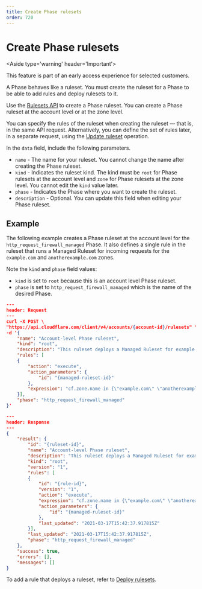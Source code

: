 ```yaml
---
title: Create Phase rulesets
order: 720
---
```


# Create Phase rulesets

<Aside type='warning' header='Important'>

This feature is part of an early access experience for selected customers.

</Aside>

A Phase behaves like a ruleset. You must create the ruleset for a Phase to be able to add rules and deploy rulesets to it.

Use the [Rulesets API](/cf-rulesets/rulesets-api) to create a Phase ruleset. You can create a Phase ruleset at the account level or at the zone level.

You can specify the rules of the ruleset when creating the ruleset — that is, in the same API request. Alternatively, you can define the set of rules later, in a separate request, using the [Update ruleset](/cf-rulesets/rulesets-api/update) operation.

In the `data` field, include the following parameters.

* `name` - The name for your ruleset. You cannot change the name after creating the Phase ruleset.
* `kind` - Indicates the ruleset kind. The kind must be `root` for Phase rulesets at the account level and `zone` for Phase rulesets at the zone level. You cannot edit the `kind` value later.
* `phase` - Indicates the Phase where you want to create the ruleset.
* `description` - Optional. You can update this field when editing your Phase ruleset.

## Example

The following example creates a Phase ruleset at the account level for the `http_request_firewall_managed` Phase. It also defines a single rule in the ruleset that runs a Managed Ruleset for incoming requests for the `example.com` and `anotherexample.com` zones.

Note the `kind` and `phase` field values:

* `kind` is set to `root` because this is an account level Phase ruleset.
* `phase` is set to `http_request_firewall_managed` which is the name of the desired Phase.

```json
---
header: Request
---
curl -X POST \
"https://api.cloudflare.com/client/v4/accounts/{account-id}/rulesets" \
-d '{
    "name": "Account-level Phase ruleset",
    "kind": "root",
    "description": "This ruleset deploys a Managed Ruleset for example.com and anotherexample.com.",
    "rules": [
    {
        "action": "execute",
        "action_parameters": {
            "id": "{managed-ruleset-id}"
        },
        "expression": "cf.zone.name in {\"example.com\" \"anotherexample.com\"}"
    }],
    "phase": "http_request_firewall_managed"
}'
```

```json
---
header: Response
---
{
    "result": {
        "id": "{ruleset-id}",
        "name": "Account-level Phase ruleset",
        "description": "This ruleset deploys a Managed Ruleset for example.com and anotherexample.com.",
        "kind": "root",
        "version": "1",
        "rules": [
        {
            "id": "{rule-id}",
            "version": "1",
            "action": "execute",
            "expression": "cf.zone.name in {\"example.com\" \"anotherexample.com\"}",
            "action_parameters": {
                "id": "{managed-ruleset-id}"
            },
            "last_updated": "2021-03-17T15:42:37.917815Z"
        }],
        "last_updated": "2021-03-17T15:42:37.917815Z",
        "phase": "http_request_firewall_managed"
    },
    "success": true,
    "errors": [],
    "messages": []
}
```

To add a rule that deploys a ruleset, refer to [Deploy rulesets](/cf-rulesets/deploy-rulesets).
